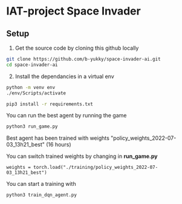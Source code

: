# IAT-project Space Invader


## Setup

1. Get the source code by cloning this github locally
```bash
git clone https://github.com/b-yukky/space-invader-ai.git
cd space-invader-ai
```

2. Install the dependancies in a virtual env
```bash
python -m venv env
./env/Scripts/activate
```
```bash
pip3 install -r requirements.txt
```

You can run the best agent by running the game
```bash
python3 run_game.py
```

Best agent has been trained with weights "policy_weights_2022-07-03_13h21_best"
 (16 hours)

You can switch trained weights by changing in **run_game.py**
```
weights = torch.load("./training/policy_weights_2022-07-03_13h21_best")
```

You can start a training with
```
python3 train_dqn_agent.py
```

